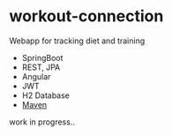 # workout-connection

Webapp for 
tracking diet and training


* SpringBoot
 * REST, JPA
* Angular
* JWT
* H2 Database
* [Maven](https://maven.apache.org/)


work in progress..
